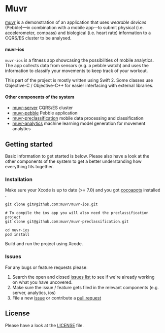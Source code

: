 # Muvr

[muvr](http://www.muvr.io/) is a demonstration of an application that uses _wearable devices_ (Pebble)—in combination with a mobile app—to submit physical (i.e. accelerometer, compass) and biological (i.e. heart rate) information to a CQRS/ES cluster to be analysed.

#### muvr-ios
`muvr-ios` is a fitness app showcasing the possibilities of mobile analytics. The app collects data from sensors (e.g. a pebble watch) and uses the information to classify your movements to keep track of your workout.

This part of the project is mostly written using Swift 2. Some classes use Objective-C / Objective-C++ for easier interfacing with external libraries.

#### Other components of the system
- [muvr-server](https://github.com/muvr/muvr-server) CQRS/ES cluster 
- [muvr-pebble](https://github.com/muvr/muvr-pebble) Pebble application
- [muvr-preclassification](https://github.com/muvr/muvr-preclassification) mobile data processing and classification
- [muvr-analytics](https://github.com/muvr/muvr-analytics) machine learning model generation for movement analytics

## Getting started
Basic information to get started is below. Please also have a look at the other components of the system to get a better understanding how everything fits together.

### Installation
Make sure your Xcode is up to date (>= 7.0) and you got [cocoapots](https://cocoapods.org/) installed .
```
git clone git@github.com:muvr/muvr-ios.git

# To compile the ios app you will also need the preclassification project
git clone git@github.com:muvr/muvr-preclassification.git

cd muvr-ios
pod install
```
Build and run the project using Xcode.

### Issues

For any bugs or feature requests please:

1. Search the open and closed
   [issues list](https://github.com/muvr/muvr-ios/issues) to see if we're
   already working on what you have uncovered.
2. Make sure the issue / feature gets filed in the relevant components (e.g. server, analytics, ios)
3. File a new [issue](https://github.com/muvr/muvr-ios/issues) or contribute a 
  [pull request](https://github.com/muvr/muvr-ios/pulls) 

## License
Please have a look at the [LICENSE](https://github.com/muvr/muvr-ios/blob/develop/LICENSE) file.

